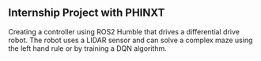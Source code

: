 ## Internship Project with PHINXT
Creating a controller using ROS2 Humble that drives a differential drive robot.
The robot uses a LIDAR sensor and can solve a complex maze using the left hand rule or by training a DQN algorithm.
